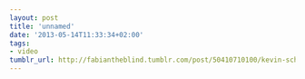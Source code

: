 ```yaml
---
layout: post
title: 'unnamed'
date: '2013-05-14T11:33:34+02:00'
tags:
- video
tumblr_url: http://fabiantheblind.tumblr.com/post/50410710100/kevin-schires-saz-using-elementary-anchors-to
---
```

